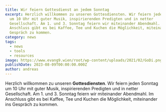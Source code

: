 ```yaml
---
title: Wir feiern Gottesdienst an jedem Sonntag
excerpt: Herzlich willkommen zu unseren Gottesdiensten. Wir feiern jeden Sonntag
  um 10 Uhr mit guter Musik, inspirierenden Predigten und in netter
  Gesellschaft. Am 1. und 3. Sonntag feiern wir miteinander Abendmahl. Im
  Anschluss gibt es bei Kaffee, Tee und Kuchen die Möglichkeit, miteinander ins
  Gespräch zu kommen.
category: news
tags:
  - news
  - tools
  - resources
image: https://www.evang9.wien/root/wp-content/uploads/2021/02/GoDi.png
publishDate: 2023-08-09T00:00:00.000Z
author: andreas
---
```

Herzlich willkommen zu unseren **Gottesdiensten**. Wir feiern jeden Sonntag um 10 Uhr mit guter Musik, inspirierenden Predigten und in netter Gesellschaft. Am 1. und 3. Sonntag feiern wir miteinander Abendmahl. Im Anschluss gibt es bei Kaffee, Tee und Kuchen die Möglichkeit, miteinander ins Gespräch zu kommen.